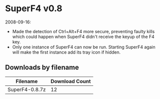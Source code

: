 # SuperF4 v0.8

2008-09-16:
- Made the detection of Ctrl+Alt+F4 more secure, preventing faulty kills which could happen when SuperF4 didn't receive the keyup of the F4 key.
- Only one instance of SuperF4 can now be run. Starting SuperF4 again will make the first instance add its tray icon if hidden.

## Downloads by filename

Filename | Download Count
-------- | --------------
SuperF4-0.8.7z | 12
